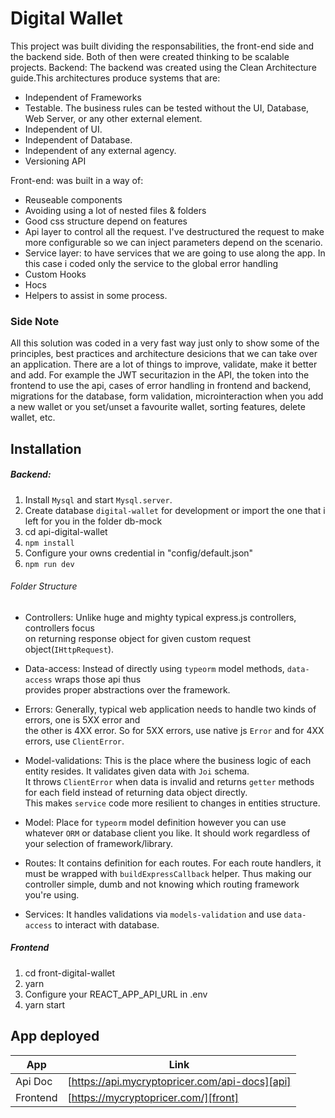 # Digital Wallet

This project was built dividing the responsabilities, the front-end side and the backend side. Both of then were created thinking to be scalable projects.
Backend: The backend was created using the Clean Architecture guide.This architectures produce systems that are:

- Independent of Frameworks
- Testable. The business rules can be tested without the UI, Database, Web Server, or any other external element.
- Independent of UI. 
- Independent of Database. 
- Independent of any external agency. 
- Versioning API

Front-end: was built in a way of:

- Reuseable components
- Avoiding using a lot of nested files & folders
- Good css structure depend on features
- Api layer to control all the request. I've destructured the request to make more configurable so we can inject parameters depend on the scenario.
- Service layer: to have services that we are going to use along the app. In this case i coded only the service to the global error handling
- Custom Hooks
- Hocs
- Helpers to assist in some process.
 
### Side Note
All this solution was coded in a very fast way just only to show some of the principles, best practices and architecture desicions that we can take over an application. There are a lot of things to improve, validate, make it better and add. For example the JWT securitazion in the API, the token into the frontend to use the api, cases of error handling in frontend and backend, migrations for the database, form validation, microinteraction when you add a new wallet or you set/unset a favourite wallet, sorting features, delete wallet,  etc.

## Installation
##### Backend:
1. Install `Mysql` and start `Mysql.server`.
2. Create database `digital-wallet` for development or import the one that i left for you in the folder db-mock
3. cd api-digital-wallet
4. `npm install`
5. Configure your owns credential in "config/default.json" 
6. `npm run dev`

###### Folder Structure

- Controllers:
  Unlike huge and mighty typical express.js controllers, controllers focus \
  on returning response object for given custom request object(`IHttpRequest`).

- Data-access:
  Instead of directly using `typeorm` model methods, `data-access` wraps those api thus \
  provides proper abstractions over the framework.

- Errors:
  Generally, typical web application needs to handle two kinds of errors, one is 5XX error and \
  the other is 4XX error. So for 5XX errors, use native js `Error` and for 4XX errors, use `ClientError`.

- Model-validations:
  This is the place where the business logic of each entity resides. It validates given data with `Joi` schema.\
  It throws `ClientError` when data is invalid and returns `getter` methods for each field instead of returning data object directly.\
  This makes `service` code more resilient to changes in entities structure.
- Model:
  Place for `typeorm` model definition however you can use whatever `ORM` or database client you like.
  It should work regardless of your selection of framework/library.
- Routes:
  It contains definition for each routes. For each route handlers, it must be wrapped with `buildExpressCallback` helper.
  Thus making our controller simple, dumb and not knowing which routing framework you're using.
- Services:
  It handles validations via `models-validation` and use `data-access` to interact with database.

##### Frontend

1. cd front-digital-wallet
2. yarn
3. Configure your REACT_APP_API_URL in .env
4. yarn start


## App deployed


| App | Link |
| ------ | ------ |
| Api Doc | [https://api.mycryptopricer.com/api-docs][api] |
| Frontend | [https://mycryptopricer.com/][front] |

   [api]: <https://api.mycryptopricer.com/api-docs>
   [front]: <https://mycryptopricer.com>